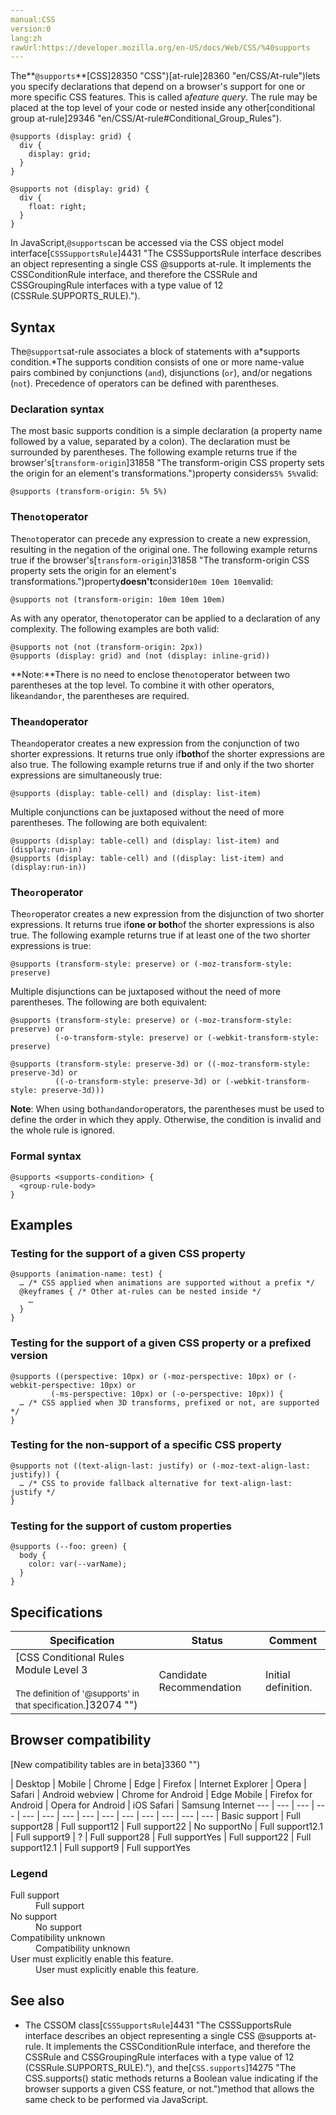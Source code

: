 ```yaml
---
manual:CSS
version:0
lang:zh
rawUrl:https://developer.mozilla.org/en-US/docs/Web/CSS/%40supports
---
```






The**`@supports`**[CSS]28350 "CSS")[at-rule]28360 "en/CSS/At-rule")lets you specify declarations that depend on a browser&#39;s support for one or more specific CSS features. This is called a*feature query*. The rule may be placed at the top level of your code or nested inside any other[conditional group at-rule]29346 "en/CSS/At-rule#Conditional_Group_Rules").


```
@supports (display: grid) {
  div {
    display: grid;
  }
}
```

```
@supports not (display: grid) {
  div {
    float: right;
  }
}
```


In JavaScript,`@supports`can be accessed via the CSS object model interface[`CSSSupportsRule`]4431 "The CSSSupportsRule interface describes an object representing a single CSS @supports at-rule. It implements the CSSConditionRule interface, and therefore the CSSRule and CSSGroupingRule interfaces with a type value of 12 (CSSRule.SUPPORTS_RULE).").


## Syntax<a name="Syntax"></a>


The`@supports`at-rule associates a block of statements with a*supports condition.*The supports condition consists of one or more name-value pairs combined by conjunctions (`and`), disjunctions (`or`), and/or negations (`not`). Precedence of operators can be defined with parentheses.


### Declaration syntax<a name="Declaration_syntax"></a>


The most basic supports condition is a simple declaration (a property name followed by a value, separated by a colon). The declaration must be surrounded by parentheses. The following example returns true if the browser&#39;s[`transform-origin`]31858 "The transform-origin CSS property sets the origin for an element's transformations.")property considers`5% 5%`valid:


```
@supports (transform-origin: 5% 5%)
```

### The`not`operator<a name="The_not_operator"></a>


The`not`operator can precede any expression to create a new expression, resulting in the negation of the original one. The following example returns true if the browser&#39;s[`transform-origin`]31858 "The transform-origin CSS property sets the origin for an element's transformations.")property**doesn&#39;t**consider`10em 10em 10em`valid:


```
@supports not (transform-origin: 10em 10em 10em)
```


As with any operator, the`not`operator can be applied to a declaration of any complexity. The following examples are both valid:


```
@supports not (not (transform-origin: 2px))
@supports (display: grid) and (not (display: inline-grid))
```


**Note:**There is no need to enclose the`not`operator between two parentheses at the top level. To combine it with other operators, like`and`and`or`, the parentheses are required.



### The`and`operator<a name="The_and_operator"></a>


The`and`operator creates a new expression from the conjunction of two shorter expressions. It returns true only if**both**of the shorter expressions are also true. The following example returns true if and only if the two shorter expressions are simultaneously true:


```
@supports (display: table-cell) and (display: list-item)
```


Multiple conjunctions can be juxtaposed without the need of more parentheses. The following are both equivalent:


```
@supports (display: table-cell) and (display: list-item) and (display:run-in)
@supports (display: table-cell) and ((display: list-item) and (display:run-in))
```

### The`or`operator<a name="The_or_operator"></a>


The`or`operator creates a new expression from the disjunction of two shorter expressions. It returns true if**one or both**of the shorter expressions is also true. The following example returns true if at least one of the two shorter expressions is true:


```
@supports (transform-style: preserve) or (-moz-transform-style: preserve)
```


Multiple disjunctions can be juxtaposed without the need of more parentheses. The following are both equivalent:


```
@supports (transform-style: preserve) or (-moz-transform-style: preserve) or 
          (-o-transform-style: preserve) or (-webkit-transform-style: preserve)

@supports (transform-style: preserve-3d) or ((-moz-transform-style: preserve-3d) or
          ((-o-transform-style: preserve-3d) or (-webkit-transform-style: preserve-3d)))
```


**Note**: When using both`and`and`or`operators, the parentheses must be used to define the order in which they apply. Otherwise, the condition is invalid and the whole rule is ignored.



### Formal syntax<a name="Formal_syntax"></a>

```
@supports <supports-condition> {
  <group-rule-body>
}
```

## Examples<a name="Examples"></a>

### Testing for the support of a given CSS property<a name="Testing_for_the_support_of_a_given_CSS_property"></a>

```
@supports (animation-name: test) {
  … /* CSS applied when animations are supported without a prefix */
  @keyframes { /* Other at-rules can be nested inside */
    …
  }
}
```

### Testing for the support of a given CSS property or a prefixed version<a name="Testing_for_the_support_of_a_given_CSS_property_or_a_prefixed_version"></a>

```
@supports ((perspective: 10px) or (-moz-perspective: 10px) or (-webkit-perspective: 10px) or
         (-ms-perspective: 10px) or (-o-perspective: 10px)) {
  … /* CSS applied when 3D transforms, prefixed or not, are supported */
}
```

### Testing for the non-support of a specific CSS property<a name="Testing_for_the_non-support_of_a_specific_CSS_property"></a>

```
@supports not ((text-align-last: justify) or (-moz-text-align-last: justify)) {
  … /* CSS to provide fallback alternative for text-align-last: justify */
}
```

### Testing for the support of custom properties<a name="Testing_for_the_support_of_custom_properties"></a>

```
@supports (--foo: green) {
  body {
    color: var(--varName);
  }
}
```

## Specifications<a name="Specifications"></a>

Specification | Status | Comment 
 ---  |  ---  |  ---  | 
[CSS Conditional Rules Module Level 3<br></br><small>The definition of &#39;@supports&#39; in that specification.</small>]32074 "") | Candidate Recommendation | Initial definition. 


## Browser compatibility<a name="Browser_compatibility"></a>




[New compatibility tables are in beta<i></i>]3360 "")

 | <abbr>Desktop<i></i></abbr> | <abbr>Mobile<i></i></abbr> 
 | <abbr>Chrome<i></i></abbr> | <abbr>Edge<i></i></abbr> | <abbr>Firefox<i></i></abbr> | <abbr>Internet Explorer<i></i></abbr> | <abbr>Opera<i></i></abbr> | <abbr>Safari<i></i></abbr> | <abbr>Android webview<i></i></abbr> | <abbr>Chrome for Android<i></i></abbr> | <abbr>Edge Mobile<i></i></abbr> | <abbr>Firefox for Android<i></i></abbr> | <abbr>Opera for Android<i></i></abbr> | <abbr>iOS Safari<i></i></abbr> | <abbr>Samsung Internet<i></i></abbr> 
 ---  |  ---  |  ---  |  ---  |  ---  |  ---  |  ---  |  ---  |  ---  |  ---  |  ---  |  ---  |  ---  |  ---  | 
Basic support | <abbr>Full support</abbr>28 | <abbr>Full support</abbr>12 | <abbr>Full support</abbr>22 | <abbr>No support</abbr>No | <abbr>Full support</abbr>12.1 | <abbr>Full support</abbr>9 | <abbr>?</abbr> | <abbr>Full support</abbr>28 | <abbr>Full support</abbr>Yes | <abbr>Full support</abbr>22 | <abbr>Full support</abbr>12.1 | <abbr>Full support</abbr>9 | <abbr>Full support</abbr>Yes 


### Legend<a name="Legend"></a>
<dl><dt id=''><abbr>Full support</abbr></dt><dd>Full support</dd><dt id=''><abbr>No support</abbr></dt><dd>No support</dd><dt id=''><abbr>Compatibility unknown</abbr></dt><dd>Compatibility unknown</dd><dt id=''><abbr>User must explicitly enable this feature.<i></i></abbr></dt><dd>User must explicitly enable this feature.</dd></dl>





## See also<a name="See_also"></a>

* The CSSOM class[`CSSSupportsRule`]4431 "The CSSSupportsRule interface describes an object representing a single CSS @supports at-rule. It implements the CSSConditionRule interface, and therefore the CSSRule and CSSGroupingRule interfaces with a type value of 12 (CSSRule.SUPPORTS_RULE)."), and the[`CSS.supports`]14275 "The CSS.supports() static methods returns a Boolean value indicating if the browser supports a given CSS feature, or not.")method that allows the same check to be performed via JavaScript.



